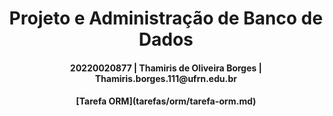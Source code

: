 
<h1 align="center"> Projeto e Administração de Banco de Dados </h1>

<h4 align="center">  20220020877 | Thamiris de Oliveira Borges | Thamiris.borges.111@ufrn.edu.br
 </h4>


<h4 align="center">  [Tarefa ORM](tarefas/orm/tarefa-orm.md)
 </h4>
